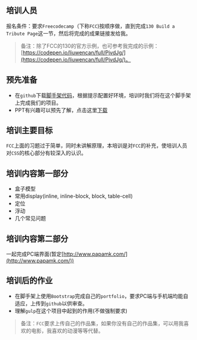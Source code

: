 ## 培训人员
报名条件：要求`Freecodecamp`（下称`FCC`)按顺序做，直到完成`130 Build a Tribute Page`这一节，然后将完成的成果链接发给我。

> 备注：除了FCC的130的官方示例，也可参考我完成的示例：[https://codepen.io/liuwencan/full/PjvdJg/](https://codepen.io/liuwencan/full/PjvdJg/)。

## 预先准备
- 在`github`下载[脚手架代码](https://github.com/papamonkey/papamonkey.github.io/tree/master/train1)，根据提示配置好环境，培训时我们将在这个脚手架上完成我们的项目。
- PPT有兴趣可以预先了解，点击这里[下载](第一讲-css精讲.key)


## 培训主要目标
`FCC`上面的习题过于简单，同时未讲解原理，本培训是对`FCC`的补充，使培训人员对`CSS`的核心部分有较深入的认识。

## 培训内容第一部分
- 盒子模型
- 常用display(inline, inline-block, block, table-cell)
- 定位
- 浮动
- 几个常见问题

## 培训内容第二部分
一起完成PC端界面(暂定[http://www.papamk.com/](http://www.papamk.com/))

## 培训后的作业
- 在脚手架上使用`Bootstrap`完成自己的`portfolio`，要求PC端与手机端均能自适应，上传到`github`以供审查。
- 理解`gulp`在这个项目中起到的作用(不做强制要求)

> 备注：`FCC`要求上传自己的作品集，如果你没有自己的作品集，可以用我喜欢的电影，我喜欢的动漫等等代替。


